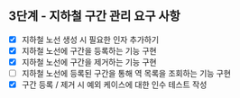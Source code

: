 
## 3단계 - 지하철 구간 관리 요구 사항
- [x] 지하철 노선 생성 시 필요한 인자 추가하기
- [x] 지하철 노선에 구간을 등록하는 기능 구현
- [x] 지하철 노선에 구간을 제거하는 기능 구현
- [ ] 지하철 노선에 등록된 구간을 통해 역 목록을 조회하는 기능 구현
- [x] 구간 등록 / 제거 시 예외 케이스에 대한 인수 테스트 작성